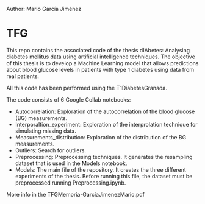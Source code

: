 Author: Mario García Jiménez 

# TFG

This repo contains the associated code of the thesis dIAbetes: Analysing diabetes mellitus data using artificial intelligence techniques.
The objective of this thesis is to develop a Machine Learning model that allows predictions about blood glucose levels in patients with type 1 diabetes using data from real patients.

All this code has been performed using the T1DiabetesGranada.

The code consists of 6 Google Collab notebooks:

* Autocorrelation: Exploration of the autocorrelation of the blood glucose (BG) measurements.
* Interporaltion_experiment: Exploration of the interprolation technique for simulating missing data.
* Measurements_distribution: Exploration of the distribution of the BG measurements.
* Outliers: Search for outliers.
* Preprocessing: Preprocessing techniques. It generates the resampling dataset that is used in the Models notebook.
* Models: The main file of the repository. It creates the three different experiments of the thesis. Before running this file, the dataset must be preprocessed running Preprocessing.ipynb.

More info in the TFGMemoria-GarciaJimenezMario.pdf

